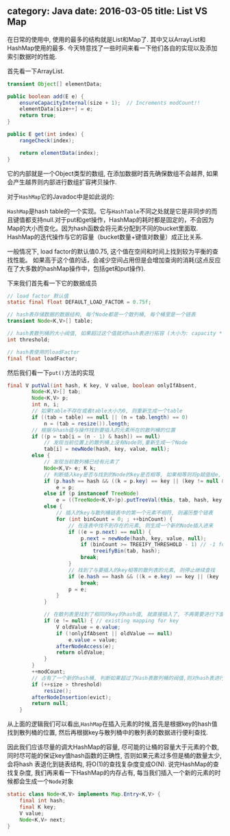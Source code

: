 category: Java
date: 2016-03-05
title: List VS Map
---
在日常的使用中, 使用的最多的结构就是List和Map了. 其中又以ArrayList和HashMap使用的最多. 今天特意找了一些时间来看一下他们各自的实现以及添加索引数据时的性能.

首先看一下ArrayList.
```java
transient Object[] elementData;

public boolean add(E e) {
    ensureCapacityInternal(size + 1);  // Increments modCount!!
    elementData[size++] = e;
    return true;
}

public E get(int index) {
    rangeCheck(index);

    return elementData(index);
}
```
它的内部就是一个Object类型的数组, 在添加数据时首先确保数组不会越界, 如果会产生越界则内部进行数组扩容拷贝操作.


对于`HashMap`它的Javadoc中是如此说的:

`HashMap`是hash table的一个实现。它与`HashTable`不同之处就是它是非同步的而且键值都支持null.对于put和get操作，HashMap的耗时都是固定的，不会因为Map的大小而变化。因为hash函数会将元素分配到不同的bucket里面取. HashMap的迭代操作与它的容量（bucket数量+键值对数量）成正比关系.

一般情况下, load factor的默认值0.75, 这个值在空间和时间上找到较为平衡的查找性能。 如果高于这个值的话，会减少空间占用但是会增加查询的消耗(这点反应在了大多数的hashMap操作中，包括get和put操作).

下来我们首先看一下它的数据成员
```java
// load factor 默认值
static final float DEFAULT_LOAD_FACTOR = 0.75f;

// hash表存储数据的数据结构, 每个Node都是一个散列桶, 每个桶里是一个链表
transient Node<K,V>[] table;

// hash表散列桶的大小阀值, 如果超过这个值就对hash表进行拓容 (大小为: capacity * load factor)
int threshold;

// hash表使用的loadFactor
final float loadFactor;
```

然后我们看一下`put()`方法的实现
```java
final V putVal(int hash, K key, V value, boolean onlyIfAbsent,                    boolean evict) {
        Node<K,V>[] tab;
        Node<K,V> p;
        int n, i;
        // 如果table不存在或者table大小为0, 则重新生成一个table
        if ((tab = table) == null || (n = tab.length) == 0)
            n = (tab = resize()).length;
        // 根据与hash值与操作找到要插入的元素所在的散列桶的位置
        if ((p = tab[i = (n - 1) & hash]) == null)
            // 发现当前位置上的散列桶上没有Node则,重新生成一个Node
            tab[i] = newNode(hash, key, value, null);
        else {
            // 发现当前散列桶已经有元素了
            Node<K,V> e; K k;
            // 判断插入key是否与找到的Node的key是否相等, 如果相等则将p赋值给e, 进行value的赋值操作
            if (p.hash == hash && ((k = p.key) == key || (key != null && key.equals(k))))
                e = p;
            else if (p instanceof TreeNode)
                e = ((TreeNode<K,V>)p).putTreeVal(this, tab, hash, key, value);
            else {
                // 插入的key与散列桶链表中的第一个元素不相符, 则遍历整个链表
                for (int binCount = 0; ; ++binCount) {
                    // 在连表中找不到存在的元素, 则生成一个新的Node插入进来
                    if ((e = p.next) == null) {
                        p.next = newNode(hash, key, value, null);
                        if (binCount >= TREEIFY_THRESHOLD - 1) // -1 for 1st
                            treeifyBin(tab, hash);
                        break;
                    }
                    // 找到了与要插入的key相等的散列表的元素, 则停止继续查找
                    if (e.hash == hash && ((k = e.key) == key || (key != null && key.equals(k))))
                        break;
                    p = e;
                }
            }

            // 在散列表里找到了相同的key的hash值, 就直接插入了, 不再需要进行下面的hash表拓容操作
            if (e != null) { // existing mapping for key
                V oldValue = e.value;
                if (!onlyIfAbsent || oldValue == null)
                    e.value = value;
                afterNodeAccess(e);
                return oldValue;
            }
        }
        ++modCount;
        // 占有了一个新的hash桶, 判断如果超过了Hash表散列桶的阀值,则对hash表进行拓容
        if (++size > threshold)
            resize();
        afterNodeInsertion(evict);
        return null;
    }
```
从上面的逻辑我们可以看出,`HashMap`在插入元素的时候,首先是根据key的hash值找到散列桶的位置, 然后再根据key与散列桶中的散列表的数据进行便利查找.

因此我们应该尽量的调大HashMap的容量, 尽可能的让桶的容量大于元素的个数, 同时尽可能的保证key值hash函数的正确性, 否则如果元素过多但是桶的数量太少, 会将hash 表退化到链表结构, 将O(1)的查找复杂度变成O(N). 说完HashMap的查找复杂度, 我们再来看一下HashMap的内存占有, 每当我们插入一个新的元素的时候都会生成一个`Node`对象
```java
static class Node<K,V> implements Map.Entry<K,V> {
    final int hash;
    final K key;
    V value;
    Node<K,V> next;
}
```
